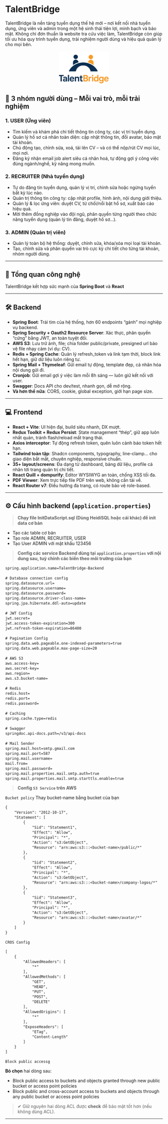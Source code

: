 # TalentBridge

TalentBridge là nền tảng tuyển dụng thế hệ mới – nơi kết nối nhà tuyển dụng, ứng viên và admin trong một hệ sinh thái tiện lợi, minh bạch và bảo mật. Không chỉ đơn thuần là website tra cứu việc làm, TalentBridge còn giúp tối ưu hóa quy trình tuyển dụng, trải nghiệm người dùng và hiệu quả quản lý cho mọi bên.

<p align="center">
  <img src="TalentBridge-Frontend/public/web-logo.png" alt="TalentBridge Logo" width="160" />
</p>

## 👥 3 nhóm người dùng – Mỗi vai trò, mỗi trải nghiệm

### 1. **USER (Ứng viên)**

- Tìm kiếm và khám phá chi tiết thông tin công ty, các vị trí tuyển dụng.
- Quản lý hồ sơ cá nhân toàn diện: cập nhật thông tin, đổi avatar, bảo mật tài khoản.
- Chủ động tạo, chỉnh sửa, xoá, tải lên CV – và có thể nộp/rút CV mọi lúc, mọi nơi.
- Đăng ký nhận email job alert siêu cá nhân hoá, tự động gợi ý công việc đúng ngành/nghề, kỹ năng mong muốn.

### 2. **RECRUITER (Nhà tuyển dụng)**

- Tự do đăng tin tuyển dụng, quản lý vị trí, chỉnh sửa hoặc ngừng tuyển bất kỳ lúc nào.
- Quản trị thông tin công ty: cập nhật profile, hình ảnh, nội dung giới thiệu.
- Quản lý & lọc ứng viên: duyệt CV, từ chối/nổi bật hồ sơ, xuất báo cáo hiệu quả.
- Mời thêm đồng nghiệp vào đội ngũ, phân quyền từng người theo chức năng tuyển dụng (quản lý tin đăng, duyệt hồ sơ…).

### 3. **ADMIN (Quản trị viên)**

- Quản lý toàn bộ hệ thống: duyệt, chỉnh sửa, khóa/xóa mọi loại tài khoản.
- Tạo, chỉnh sửa và phân quyền vai trò cực kỳ chi tiết cho từng tài khoản, nhóm người dùng.

---

## 🚩 Tổng quan công nghệ

TalentBridge kết hợp sức mạnh của **Spring Boot** và **React**

---

## 🛠️ Backend

- **Spring Boot**: Trái tim của hệ thống, hơn 60 endpoints “gánh” mọi nghiệp vụ backend.
- **Spring Security + Oauth2 Resource Server**: Xác thực, phân quyền “cứng” bằng JWT, an toàn tuyệt đối.
- **AWS S3**: Lưu trữ ảnh, file; chia folder public/private, presigned url bảo vệ file nhạy cảm (ví dụ: CV).
- **Redis + Spring Cache**: Quản lý refresh_token và link tạm thời, block link hết hạn, giữ dữ liệu luôn riêng tư.
- **Spring Mail + Thymeleaf**: Gửi email tự động, template đẹp, cá nhân hóa nội dung gửi đi.
- **Cronjob**: Gửi email gợi ý việc làm mỗi 8h sáng — luôn giữ kết nối với user.
- **Swagger**: Docs API cho dev/test, nhanh gọn, dễ mở rộng.
- **Và hơn thế nữa**: CORS, cookie, global exception, giới hạn page size.

---

## 💻 Frontend

- **React + Vite**: UI hiện đại, build siêu nhanh, DX mượt.
- **Redux Toolkit + Redux Persist**: State management “thép”, giữ app luôn nhất quán, tránh flash/reload mất trạng thái.
- **Axios interceptor**: Tự động refresh token, quên luôn cảnh báo token hết hạn.
- **Tailwind toàn tập**: Shadcn components, typography, line-clamp… cho giao diện bắt mắt, chuyên nghiệp, responsive chuẩn.
- **35+ layout/screens**: Đa dạng từ dashboard, bảng dữ liệu, profile cá nhân tới trang quản trị chi tiết.
- **React Quill + dompurify**: Editor WYSIWYG an toàn, chống XSS tối đa.
- **PDF Viewer**: Xem trực tiếp file PDF trên web, không cần tải về.
- **React Router v7**: Điều hướng đa trang, có route bảo vệ role-based.

---

## ⚙️ Cấu hình backend (`application.properties`)

> **Chạy file InitDataScript.sql (Dùng HeidiSQL hoặc cái khác) để init data cơ bản**

- Tạo các table cơ bản
- Tạo role ADMIN, RECRUITER, USER
- Tạo User ADMIN với mật khẩu 123456

> **Config các service Backend dùng tại `application.properties` với nội dung sau, tuỳ chỉnh các biến theo môi trường của bạn**

```properties
spring.application.name=TalentBridge-Backend

# Database connection config
spring.datasource.url=
spring.datasource.username=
spring.datasource.password=
spring.datasource.driver-class-name=
spring.jpa.hibernate.ddl-auto=update

# JWT Config
jwt.secret=
jwt.access-token-expiration=300
jwt.refresh-token-expiration=86400

# Pagination Config
spring.data.web.pageable.one-indexed-parameters=true
spring.data.web.pageable.max-page-size=20

# AWS S3
aws.access-key=
aws.secret-key=
aws.region=
aws.s3.bucket-name=

# Redis
redis.host=
redis.port=
redis.password=

# Caching
spring.cache.type=redis

# Swagger
springdoc.api-docs.path=/v3/api-docs

# Mail Sender
spring.mail.host=smtp.gmail.com
spring.mail.port=587
spring.mail.username=
mail.from=
spring.mail.password=
spring.mail.properties.mail.smtp.auth=true
spring.mail.properties.mail.smtp.starttls.enable=true
```

> **Config `S3 Service` trên AWS**

`Bucket policy`
Thay bucket-name bằng bucket của bạn

```
{
    "Version": "2012-10-17",
    "Statement": [
        {
            "Sid": "Statement1",
            "Effect": "Allow",
            "Principal": "*",
            "Action": "s3:GetObject",
            "Resource": "arn:aws:s3:::<bucket-name>/public/*"
        },
        {
            "Sid": "Statement2",
            "Effect": "Allow",
            "Principal": "*",
            "Action": "s3:GetObject",
            "Resource": "arn:aws:s3:::<bucket-name>/company-logos/*"
        },
        {
            "Sid": "Statement3",
            "Effect": "Allow",
            "Principal": "*",
            "Action": "s3:GetObject",
            "Resource": "arn:aws:s3:::<bucket-name>/avatar/*"
        }
    ]
}
```

`CROS Config`

```
[
    {
        "AllowedHeaders": [
            "*"
        ],
        "AllowedMethods": [
            "GET",
            "HEAD",
            "PUT",
            "POST",
            "DELETE"
        ],
        "AllowedOrigins": [
            "*"
        ],
        "ExposeHeaders": [
            "ETag",
            "Content-Length"
        ]
    }
]
```

`Block public accessg`

**Bỏ chọn** hai dòng sau:

- Block public access to buckets and objects granted through new public bucket or access point policies
- Block public and cross-account access to buckets and objects through any public bucket or access point policies

> ✔ Giữ nguyên hai dòng ACL được **check** để bảo mật tốt hơn (nếu không dùng ACL).

---
